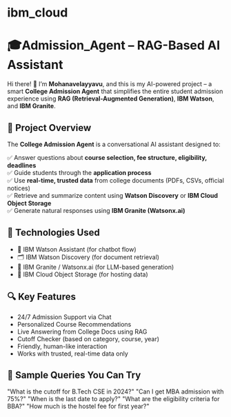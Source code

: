 # ibm_cloud
# 🎓Admission_Agent – RAG-Based AI Assistant

Hi there! 👋 I’m **Mohanavelayyavu**, and this is my AI-powered project – a smart **College Admission Agent** that simplifies the entire student admission experience using **RAG (Retrieval-Augmented Generation)**, **IBM Watson**, and **IBM Granite**.


## 🚀 Project Overview

The **College Admission Agent** is a conversational AI assistant designed to:

✅ Answer questions about **course selection, fee structure, eligibility, deadlines**  
✅ Guide students through the **application process**  
✅ Use **real-time, trusted data** from college documents (PDFs, CSVs, official notices)  
✅ Retrieve and summarize content using **Watson Discovery** or **IBM Cloud Object Storage**  
✅ Generate natural responses using **IBM Granite (Watsonx.ai)**  


## 🧠 Technologies Used

- 🤖 IBM Watson Assistant (for chatbot flow)  
- 🗂️ IBM Watson Discovery (for document retrieval)  
- 🧠 IBM Granite / Watsonx.ai (for LLM-based generation)  
- 💾 IBM Cloud Object Storage (for hosting data)  


## 🔍 Key Features

- 24/7 Admission Support via Chat  
- Personalized Course Recommendations  
- Live Answering from College Docs using RAG  
- Cutoff Checker (based on category, course, year)  
- Friendly, human-like interaction  
- Works with trusted, real-time data only


## 🧪 Sample Queries You Can Try


"What is the cutoff for B.Tech CSE in 2024?"
"Can I get MBA admission with 75%?"
"When is the last date to apply?"
"What are the eligibility criteria for BBA?"
"How much is the hostel fee for first year?"
